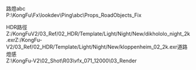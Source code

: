路燈abc  
P:\KongFu\Fx\lookdev\Ping\abc\Props_RoadObjects_Fix

HDR路徑Z:/KongFuV2/03_Ref/02_HDR/Template/Light/Night/New/dikhololo_night_2k.exrZ:/KongFu-V2/03_Ref/02_HDR/Template/Light/Night/New/kloppenheim_02_2k.exr道路燈感  
Z:\KongFu-V2\02_Shot\R03\vfx_071_12000\03_Render